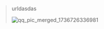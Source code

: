 > urldasdas
>
> ![qq_pic_merged_1736726336981](C:/Users/z56956956/Desktop/qq_pic_merged_1736726336981.jpg)